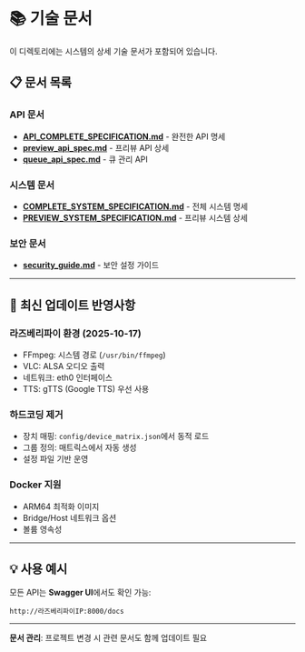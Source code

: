 # 📚 기술 문서

이 디렉토리에는 시스템의 상세 기술 문서가 포함되어 있습니다.

## 📋 문서 목록

### API 문서
- **[API_COMPLETE_SPECIFICATION.md](API_COMPLETE_SPECIFICATION.md)** - 완전한 API 명세
- **[preview_api_spec.md](preview_api_spec.md)** - 프리뷰 API 상세
- **[queue_api_spec.md](queue_api_spec.md)** - 큐 관리 API

### 시스템 문서
- **[COMPLETE_SYSTEM_SPECIFICATION.md](COMPLETE_SYSTEM_SPECIFICATION.md)** - 전체 시스템 명세
- **[PREVIEW_SYSTEM_SPECIFICATION.md](PREVIEW_SYSTEM_SPECIFICATION.md)** - 프리뷰 시스템 상세

### 보안 문서
- **[security_guide.md](security_guide.md)** - 보안 설정 가이드

---

## 🔄 최신 업데이트 반영사항

### 라즈베리파이 환경 (2025-10-17)
- FFmpeg: 시스템 경로 (`/usr/bin/ffmpeg`)
- VLC: ALSA 오디오 출력
- 네트워크: eth0 인터페이스
- TTS: gTTS (Google TTS) 우선 사용

### 하드코딩 제거
- 장치 매핑: `config/device_matrix.json`에서 동적 로드
- 그룹 정의: 매트릭스에서 자동 생성
- 설정 파일 기반 운영

### Docker 지원
- ARM64 최적화 이미지
- Bridge/Host 네트워크 옵션
- 볼륨 영속성

---

## 💡 사용 예시

모든 API는 **Swagger UI**에서도 확인 가능:
```
http://라즈베리파이IP:8000/docs
```

---

**문서 관리**: 프로젝트 변경 시 관련 문서도 함께 업데이트 필요
